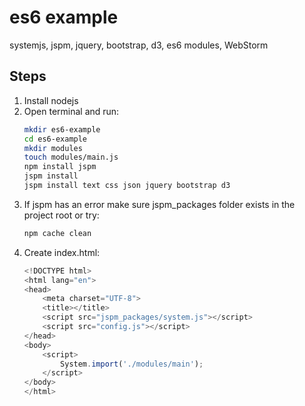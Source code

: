 es6 example
===========

systemjs, jspm, jquery, bootstrap, d3, es6 modules, WebStorm

Steps
---

1. Install nodejs
2. Open terminal and run:
    ```sh
    mkdir es6-example
    cd es6-example
    mkdir modules
    touch modules/main.js
    npm install jspm
    jspm install
    jspm install text css json jquery bootstrap d3
    ```
2. If jspm has an error make sure jspm_packages folder exists in the project root or try: 
    ```sh
    npm cache clean
    ```
3. Create index.html:
    ```javascript
    <!DOCTYPE html>
    <html lang="en">
    <head>
        <meta charset="UTF-8">
        <title></title>
        <script src="jspm_packages/system.js"></script>
        <script src="config.js"></script>
    </head>
    <body>
        <script>
            System.import('./modules/main');
        </script>
    </body>
    </html>
    ```
